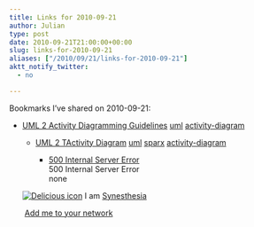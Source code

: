 ```yaml
---
title: Links for 2010-09-21
author: Julian
type: post
date: 2010-09-21T21:00:00+00:00
slug: links-for-2010-09-21 
aliases: ["/2010/09/21/links-for-2010-09-21"]
aktt_notify_twitter:
  - no

---
```

Bookmarks I&#8217;ve shared on 2010-09-21:

  * [UML 2 Activity Diagramming Guidelines][1] 
    [uml][2] [activity-diagram][3] </li> 
    
      * [UML 2 TActivity Diagram][4] 
        [uml][2] [sparx][5] [activity-diagram][3] </li> 
        
          * [500 Internal Server Error][6]  
            500 Internal Server Error  
            none</ul> 
        
        <p class="deliciouslink">
          <a href="https://del.icio.us/synesthesia" title="See all my bookmarks on del.icio.us"><img src="https://www.synesthesia.co.uk/images/deliciousicon.jpg" alt="Delicious icon" /></a>&nbsp;I am <a href="https://del.icio.us/synesthesia" title="See all my bookmarks on del.icio.us">Synesthesia</a>
        </p>
        
        <p class="deliciouslink">
          <a href="https://del.icio.us/network?add=synesthesia" title="Add me to your del.icio.us network"><img src="https://www.synesthesia.co.uk/images/add.gif" alt="" /></a>&nbsp;<a href="https://del.icio.us/network?add=synesthesia" title="Add me to your del.icio.us network">Add me to your network</a>
        </p>

 [1]: https://www.agilemodeling.com/style/activityDiagram.htm
 [2]: https://delicious.com/synesthesia/uml
 [3]: https://delicious.com/synesthesia/activity-diagram
 [4]: https://www.sparxsystems.com/resources/uml2_tutorial/uml2_activitydiagram.html
 [5]: https://delicious.com/synesthesia/sparx
 [6]: https://feeds.delicious.com/v2/rss/synesthesia